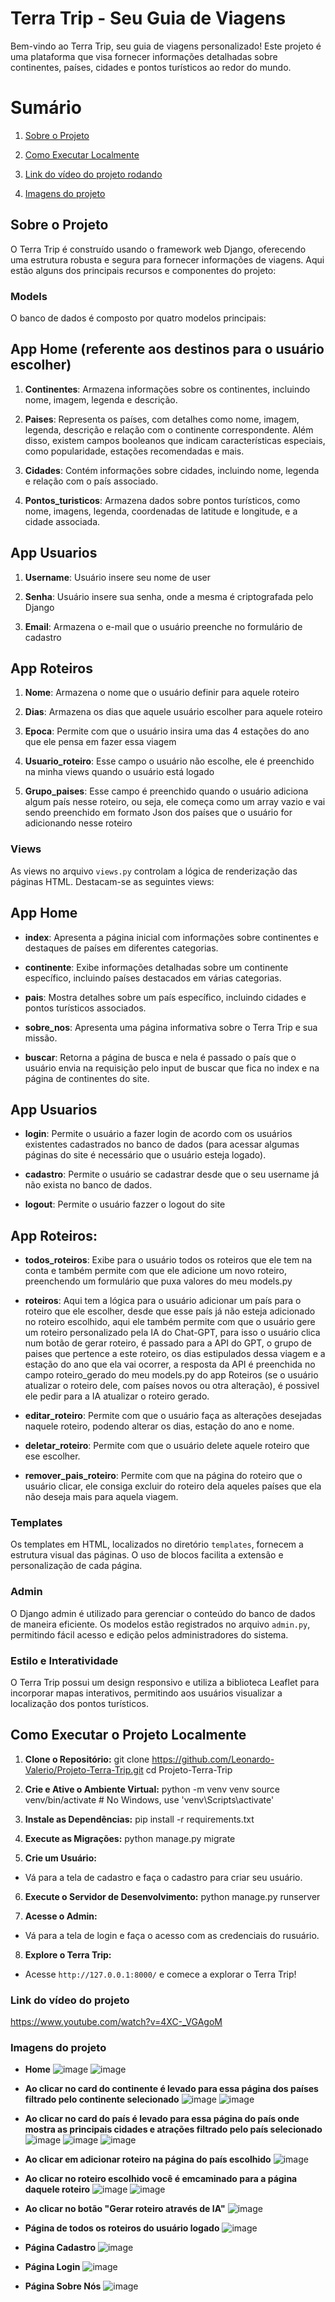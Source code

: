 
# Terra Trip - Seu Guia de Viagens

Bem-vindo ao Terra Trip, seu guia de viagens personalizado! Este projeto é uma plataforma que visa fornecer informações detalhadas sobre continentes, países, cidades e pontos turísticos ao redor do mundo. 

# Sumário
1. [Sobre o Projeto](#sobre-o-projeto)

2. [Como Executar Localmente](#como-executar-o-projeto-localmente)

3. [Link do vídeo do projeto rodando](#link-do-vídeo-do-projeto)

4. [Imagens do projeto](#imagens-do-projeto)

## Sobre o Projeto

O Terra Trip é construído usando o framework web Django, oferecendo uma estrutura robusta e segura para fornecer informações de viagens. Aqui estão alguns dos principais recursos e componentes do projeto:

### Models

O banco de dados é composto por quatro modelos principais:

## App Home (referente aos destinos para o usuário escolher)

1. **Continentes**: Armazena informações sobre os continentes, incluindo nome, imagem, legenda e descrição.

2. **Paises**: Representa os países, com detalhes como nome, imagem, legenda, descrição e relação com o continente correspondente. Além disso, existem campos booleanos que indicam características especiais, como popularidade, estações recomendadas e mais.

3. **Cidades**: Contém informações sobre cidades, incluindo nome, legenda e relação com o país associado.

4. **Pontos_turisticos**: Armazena dados sobre pontos turísticos, como nome, imagens, legenda, coordenadas de latitude e longitude, e a cidade associada.

## App Usuarios 

1. **Username**: Usuário insere seu nome de user
   
2. **Senha**: Usuário insere sua senha, onde a mesma é criptografada pelo Django
   
3. **Email**: Armazena o e-mail que o usuário preenche no formulário de cadastro

## App Roteiros

1. **Nome**: Armazena o nome que o usuário definir para aquele roteiro

2. **Dias**: Armazena os dias que aquele usuário escolher para aquele roteiro

3. **Epoca**: Permite com que o usuário insira uma das 4 estações do ano que ele pensa em fazer essa viagem

4. **Usuario_roteiro**: Esse campo o usuário não escolhe, ele é preenchido na minha views quando o usuário está logado

5. **Grupo_paises**: Esse campo é preenchido quando o usuário adiciona algum país nesse roteiro, ou seja, ele começa como um array vazio e vai sendo preenchido em formato Json dos países que o usuário for adicionando nesse roteiro

### Views

As views no arquivo `views.py` controlam a lógica de renderização das páginas HTML. Destacam-se as seguintes views:

## App Home

- **index**: Apresenta a página inicial com informações sobre continentes e destaques de países em diferentes categorias.

- **continente**: Exibe informações detalhadas sobre um continente específico, incluindo países destacados em várias categorias.

- **pais**: Mostra detalhes sobre um país específico, incluindo cidades e pontos turísticos associados.

- **sobre_nos**: Apresenta uma página informativa sobre o Terra Trip e sua missão.

- **buscar**: Retorna a página de busca e nela é passado o país que o usuário envia na requisição pelo input de buscar que fica no index e na página de continentes do site. 

## App Usuarios

- **login**: Permite o usuário a fazer login de acordo com os usuários existentes cadastrados no banco de dados (para acessar algumas páginas do site é necessário que o usuário esteja logado).
  
- **cadastro**: Permite o usuário se cadastrar desde que o seu username já não exista no banco de dados.

- **logout**: Permite o usuário fazzer o logout do site

## App Roteiros:

- **todos_roteiros**: Exibe para o usuário todos os roteiros que ele tem na conta e também permite com que ele adicione um novo roteiro, preenchendo um formulário que puxa valores do meu models.py

- **roteiros**: Aqui tem a lógica para o usuário adicionar um país para o roteiro que ele escolher, desde que esse país já não esteja adicionado no roteiro escolhido, aqui ele também permite com que o usuário gere um roteiro personalizado pela IA do Chat-GPT, para isso o usuário clica num botão de gerar roteiro, é passado para a API do GPT, o grupo de paises que pertence a este roteiro, os dias estipulados dessa viagem e a estação do ano que ela vai ocorrer, a resposta da API é preenchida no campo roteiro_gerado do meu models.py do app Roteiros (se o usuário atualizar o roteiro dele, com países novos ou otra alteração), é possivel ele pedir para a IA atualizar o roteiro gerado.

- **editar_roteiro**: Permite com que o usuário faça as alterações desejadas naquele roteiro, podendo alterar os dias, estação do ano e nome.

- **deletar_roteiro**: Permite com que o usuário delete aquele roteiro que ese escolher.

- **remover_pais_roteiro**: Permite com que na página do roteiro que o usuário clicar, ele consiga excluir do roteiro dela aqueles países que ela não deseja mais para aquela viagem.

### Templates

Os templates em HTML, localizados no diretório `templates`, fornecem a estrutura visual das páginas. O uso de blocos facilita a extensão e personalização de cada página.

### Admin

O Django admin é utilizado para gerenciar o conteúdo do banco de dados de maneira eficiente. Os modelos estão registrados no arquivo `admin.py`, permitindo fácil acesso e edição pelos administradores do sistema.

### Estilo e Interatividade

O Terra Trip possui um design responsivo e utiliza a biblioteca Leaflet para incorporar mapas interativos, permitindo aos usuários visualizar a localização dos pontos turísticos.

## Como Executar o Projeto Localmente

1. **Clone o Repositório:**
git clone https://github.com/Leonardo-Valerio/Projeto-Terra-Trip.git
cd Projeto-Terra-Trip

2. **Crie e Ative o Ambiente Virtual:**
python -m venv venv
source venv/bin/activate # No Windows, use 'venv\Scripts\activate'

3. **Instale as Dependências:**
pip install -r requirements.txt

4. **Execute as Migrações:**
python manage.py migrate

5. **Crie um Usuário:**
- Vá para a tela de cadastro e faça o cadastro para criar seu usuário.

6. **Execute o Servidor de Desenvolvimento:**
python manage.py runserver

7. **Acesse o Admin:**
- Vá para a tela de login e faça o acesso com as credenciais do rusuário.

8. **Explore o Terra Trip:**
- Acesse `http://127.0.0.1:8000/` e comece a explorar o Terra Trip!

### Link do vídeo do projeto
https://www.youtube.com/watch?v=4XC-_VGAgoM
### Imagens do projeto
- **Home**
![image](https://github.com/Leonardo-Valerio/Projeto-Terra-Trip/assets/128194207/42b792fe-cce3-4f0b-8738-66efcf9dc247)
![image](https://github.com/Leonardo-Valerio/Projeto-Terra-Trip/assets/128194207/b9b79a9f-e371-486d-b30c-791f473a8e84)

- **Ao clicar no card do continente é levado para essa página dos países filtrado pelo continente selecionado**
![image](https://github.com/Leonardo-Valerio/Projeto-Terra-Trip/assets/128194207/f2501b82-b323-4d1a-8b95-be1c9a198a4c)
![image](https://github.com/Leonardo-Valerio/Projeto-Terra-Trip/assets/128194207/ce0aa5cf-3fb4-4243-b349-1b92dea1f39b)


- **Ao clicar no card do país é levado para essa página do país onde mostra as principais cidades e atrações filtrado pelo país selecionado**
![image](https://github.com/Leonardo-Valerio/Projeto-Terra-Trip/assets/128194207/b2219f7f-267e-4b40-80f0-3a4abbbdfc58)
![image](https://github.com/Leonardo-Valerio/Projeto-Terra-Trip/assets/128194207/0dacea5d-9654-44e5-968d-8e02fcc271b5)
![image](https://github.com/Leonardo-Valerio/Projeto-Terra-Trip/assets/128194207/82dda127-c954-436e-8822-808cc9eb187b)

- **Ao clicar em adicionar roteiro na página do país escolhido**
  ![image](https://github.com/Leonardo-Valerio/Projeto-Terra-Trip/assets/128194207/e9d65744-7a8c-40bc-9968-761082e68ebd)

- **Ao clicar no roteiro escolhido você é emcaminado para a página daquele roteiro**
  ![image](https://github.com/Leonardo-Valerio/Projeto-Terra-Trip/assets/128194207/4f08a9cf-485c-4e0b-85c0-d875f1d7aa72)
  ![image](https://github.com/Leonardo-Valerio/Projeto-Terra-Trip/assets/128194207/72219b25-b14c-41a1-aaba-b86771f801b8)

- **Ao clicar no botão "Gerar roteiro através de IA"**
  ![image](https://github.com/Leonardo-Valerio/Projeto-Terra-Trip/assets/128194207/91c5e666-0cae-4045-a63c-39b5f2d70f95)

- **Página de todos os roteiros do usuário logado**
  ![image](https://github.com/Leonardo-Valerio/Projeto-Terra-Trip/assets/128194207/5eeab06b-be6c-465f-953c-87f3d3d68194)

- **Página Cadastro**
  ![image](https://github.com/Leonardo-Valerio/Projeto-Terra-Trip/assets/128194207/d5c76145-2489-4062-aadb-9b911b983e08)

- **Página Login**
  ![image](https://github.com/Leonardo-Valerio/Projeto-Terra-Trip/assets/128194207/892a3d86-5260-4ab4-a771-6da265297a3e)


- **Página Sobre Nós**
![image](https://github.com/Leonardo-Valerio/Projeto-Terra-Trip/assets/128194207/2d109555-d49d-4e83-b606-2fe7d237b196)










